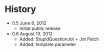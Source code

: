 History
================================================================================

- 0.5 June 8, 2012
	- Initial public release
- 0.6 August 13, 2012
    - Added: StupidQuestionJot + Jot Patch
    - Added: template parameter
